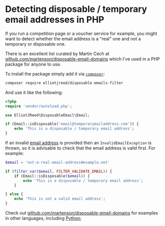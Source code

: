 # Detecting disposable / temporary email addresses in PHP

If you run a competition page or a voucher service for example, you might want to detect whether the email address is a "real" one and not a temporary or disposable one.

There is an excellent list curated by Martin Cech at [github.com/martenson/disposable-email-domains](https://github.com/martenson/disposable-email-domains) which I've used in a PHP package for anyone to use.

To install the package simply add it via [`composer`](https://getcomposer.org/download/):

```bash
composer require elliotjreed/disposable-emails-filter
```

And use it like the following:

```php
<?php
require 'vendor/autoload.php';

use ElliotJReed\DisposableEmail\Email;

if (Email::isDisposable('email@temporarymailaddress.com')) {
    echo 'This is a disposable / temporary email address';
}
```

If an invalid [email address](https://www.ietf.org/rfc/rfc0822.txt) is provided then an `InvalidEmailException` is thrown, so it is advisable to check that the email address is valid first. For example:

```php
$email = 'not-a-real-email-address#example.net'

if (filter_var($email, FILTER_VALIDATE_EMAIL)) {
    if (Email::isDisposable($email)) {
        echo 'This is a disposable / temporary email address';
    }

} else {
    echo 'This is not a valid email address';
}
```

Check out [github.com/martenson/disposable-email-domains](https://github.com/martenson/disposable-email-domains) for examples in other languages, including [Python](https://pypi.org/project/disposable-email-domains);
